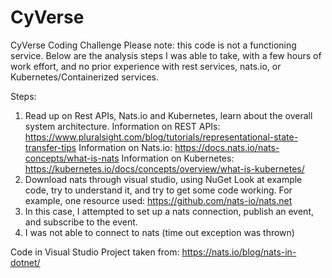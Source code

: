 # CyVerse
CyVerse Coding Challenge
Please note: this code is not a functioning service.  Below are the analysis steps I was able to take, with a few hours of work effort, and no prior experience with rest services, nats.io, or Kubernetes/Containerized services.

Steps:
1)	Read up on Rest APIs, Nats.io and Kubernetes, learn about the overall system architecture.
Information on REST APIs:
https://www.pluralsight.com/blog/tutorials/representational-state-transfer-tips
Information on Nats.io:
https://docs.nats.io/nats-concepts/what-is-nats
Information on Kubernetes:
https://kubernetes.io/docs/concepts/overview/what-is-kubernetes/
2)	Download nats through visual studio, using NuGet
Look at example code, try to understand it, and try to get some code working.  For example, one resource used: https://github.com/nats-io/nats.net
3)	In this case, I attempted to set up a nats connection, publish an event, and subscribe to the event.
4)	I was not able to connect to nats (time out exception was thrown)

Code in Visual Studio Project taken from:
https://nats.io/blog/nats-in-dotnet/

